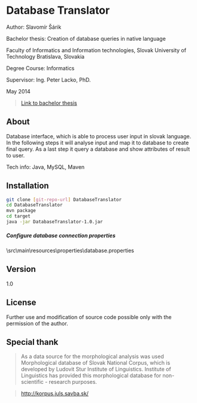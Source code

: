 Database Translator
=========

Author: Slavomír Šárik

Bachelor thesis: Creation of database queries in native language

Faculty of Informatics and Information technologies, Slovak University of Technology Bratislava, Slovakia

Degree Course: Informatics

Supervisor: Ing. Peter Lacko, PhD.

May 2014

> [Link to bachelor thesis](http://www.crzp.sk/crzpopacxe?fs=3570770E49FB47C5B99367B8EA5E6325)

About
----

Database interface, which is able to process user input in slovak language. In the following steps it will analyse input and map it to database to create final query. As a last step it query a database and show attributes of result to user.

Tech info: Java, MySQL, Maven

Installation
--------------

```sh
git clone [git-repo-url] DatabaseTranslator
cd DatabaseTranslator
mvn package
cd target
java -jar DatabaseTranslator-1.0.jar
```

##### Configure database connection properties

\src\main\resources\properties\database.properties


Version
----

1.0


License
----

Further use and modification of source code possible only with the permission of the author.

Special thank
----
>As a data source for the morphological analysis was used Morphological database of Slovak National Corpus, which is developed by Ludovit Stur Institute of Linguistics. Institute of Linguistics has provided this morphological database for non-scientific - research purposes.

>http://korpus.juls.savba.sk/


